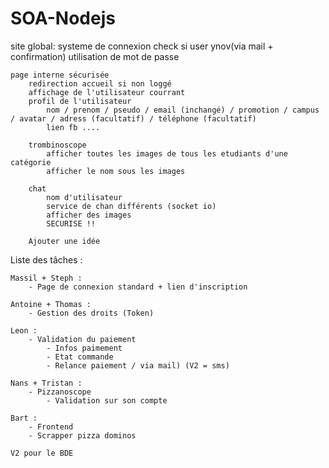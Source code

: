 # SOA-Nodejs
site global:
	systeme de connexion
		check si user ynov(via mail + confirmation)
		utilisation de mot de passe

	page interne sécurisée
		redirection accueil si non loggé
		affichage de l'utilisateur courrant
		profil de l'utilisateur
			nom / prenom / pseudo / email (inchangé) / promotion / campus / avatar / adress (facultatif) / téléphone (facultatif) 
			lien fb ....

		trombinoscope
			afficher toutes les images de tous les etudiants d'une catégorie
			afficher le nom sous les images

		chat 
			nom d'utilisateur
			service de chan différents (socket io)
			afficher des images
			SECURISE !!

		Ajouter une idée
		
Liste des tâches :

	Massil + Steph :
		- Page de connexion standard + lien d'inscription
		
	Antoine + Thomas :
		- Gestion des droits (Token)
		
	Leon :
		- Validation du paiement
			- Infos paimement
			- Etat commande
			- Relance paiement / via mail) (V2 = sms)
	
	Nans + Tristan :
		- Pizzanoscope
			- Validation sur son compte
			
	Bart :
	    - Frontend
	    - Scrapper pizza dominos
			
	V2 pour le BDE